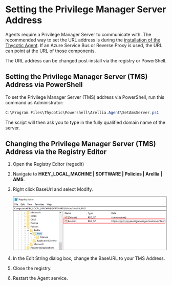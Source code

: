 [title]: # (Setting Server Address)
[tags]: # (agent set-up)
[priority]: # (2)
# Setting the Privilege Manager Server Address

Agents require a Privilege Manager Server to communicate with. The recommended way to set the URL address is during the [installation of the Thycotic Agent](../../install/agents/index.md). If an Azure Service Bus or Reverse Proxy is used, the URL can point at the URL of those components.

The URL address can be changed post-install via the registry or PowerShell.

## Setting the Privilege Manager Server (TMS) Address via PowerShell

To set the Privilege Manager Server (TMS) address via PowerShell, run this command as Administrator:

```ps1
C:\Program Files\Thycotic\Powershell\Arellia.Agent\SetAmsServer.ps1
```

The script will then ask you to type in the fully qualified domain name of the server.

## Changing the Privilege Manager Server (TMS) Address via the Registry Editor

1. Open the Registry Editor (regedit)
1. Navigate to __HKEY_LOCAL_MACHINE | SOFTWARE | Policies | Arellia | AMS__.
1. Right click BaseUrl and select Modify.

   ![BaseUrl in Registry Editor](images/base-url.png)
1. In the Edit String dialog box, change the BaseURL to your TMS Address.
1. Close the registry.
1. Restart the Agent service.
